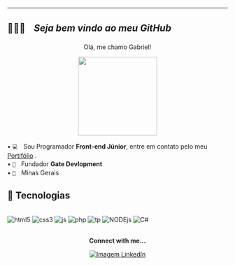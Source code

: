 -----------------------------------------------------
##  🙋🏽‍♂️ﾠ<em>Seja bem vindo ao meu GitHub</em></p>
<p align= "center">Olá, me chamo Gabriel!</p>

<div align="center"><img src="https://cdn.discordapp.com/attachments/1101828434851811432/1263342848787353733/sem_fundo_avatar.png?ex=6699e336&is=669891b6&hm=91701843a9fae5275ebdb6dc8bb005978eef64718b189d37ba17af8cc5897111&" width="180" height="180" /> </div>

•   `💻`ﾠSou Programador <b>Front-end Júnior</b>, entre em contato pelo meu [Portifólio](https://gabrielyzy--eight.vercel.app) .<br>
•  `📁`ﾠFundador <b>Gate Devlopment</b><br>
•  `📌`ﾠMinas Gerais

##  🧠 Tecnologias

<div style="display: inline_block"><br/>
<img align=center" alt="html5" src="https://img.shields.io/badge/HTML5-E34F26?style=for-the-badge&logo=html5&logoColor=white"/>
<img align=center" alt="css3" src="https://img.shields.io/badge/CSS3-1572B6?style=for-the-badge&logo=css3&logoColor=white"/>
<img align=center" alt="js"src="https://img.shields.io/badge/JavaScript-F7DF1E?style=for-the-badge&logo=javascript&logoColor=black"/>
<img align=center" alt="php"src="https://img.shields.io/badge/PHP-777BB4?style=for-the-badge&logo=php&logoColor=white"/>
<img align=center" alt="tp"src="https://img.shields.io/badge/TypeScript-007ACC?style=for-the-badge&logo=typescript&logoColor=white"/>
<img align=center" alt="NODEjs"src="https://img.shields.io/badge/Node.js-43853D?style=for-the-badge&logo=node.js&logoColor=white"/>
<img align=center" alt="C#"src="https://img.shields.io/badge/C%23-239120?style=for-the-badge&logo=c-sharp&logoColor=white"/>
</div><br/>

<p align= "center"> <b>Connect with me...</b> </p>

<div align="center">
<a href='https://www.linkedin.com/in/gabriel-ugoline-dos-santos-88537730a/'> <img src='https://img.shields.io/badge/LinkedIn-0A66C2.svg?style=for-the-badge&logo=LinkedIn&logoColor=white' alt='Imagem LinkedIn' /> </a>
 </div>

